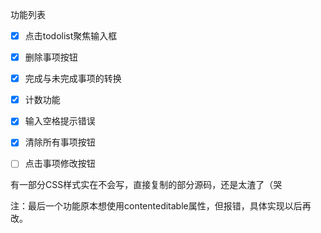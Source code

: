 功能列表
- [x] 点击todolist聚焦输入框
- [x] 删除事项按钮
- [x] 完成与未完成事项的转换
- [x] 计数功能
- [x] 输入空格提示错误
- [x] 清除所有事项按钮
- [ ] 点击事项修改按钮


有一部分CSS样式实在不会写，直接复制的部分源码，还是太渣了（哭

注：最后一个功能原本想使用contenteditable属性，但报错，具体实现以后再改。
